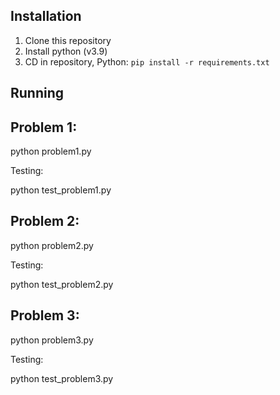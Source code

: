 Installation
------------
1. Clone this repository
2. Install python (v3.9)
3. CD in repository, Python: `pip install -r requirements.txt`

Running
-------

Problem 1:
---------

python problem1.py 

Testing: 

python test_problem1.py 

Problem 2:
----------

python problem2.py 

Testing: 

python test_problem2.py 


Problem 3:
----------

python problem3.py 

Testing: 

python test_problem3.py 

